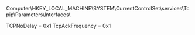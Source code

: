 Computer\HKEY_LOCAL_MACHINE\SYSTEM\CurrentControlSet\services\Tcpip\Parameters\Interfaces\

TCPNoDelay = 0x1
TcpAckFrequency = 0x1